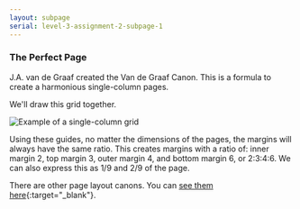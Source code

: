 ```yaml
---
layout: subpage
serial: level-3-assignment-2-subpage-1
---
```

### The Perfect Page 

J.A. van de Graaf created the Van de Graaf Canon. This is a formula to create a harmonious single-column pages.

We'll draw this grid together.

![Example of a single-column grid]({{site.url}}/svg/van-de-graaf-canon.svg "Example of a single-column grid")

Using these guides, no matter the dimensions of the pages, the margins will always have the same ratio. This creates margins with a ratio of: inner margin 2, top margin 3, outer margin 4, and bottom margin 6, or 2:3:4:6. We can also express this as 1/9 and 2/9 of the page.

There are other page layout canons. You can [see them here](https://en.wikipedia.org/wiki/Canons_of_page_construction){:target="_blank"}.